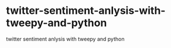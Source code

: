 # twitter-sentiment-anlysis-with-tweepy-and-python
twitter sentiment anlysis with tweepy and python
